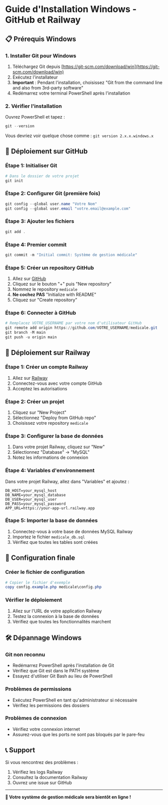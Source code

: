 # Guide d'Installation Windows - GitHub et Railway

## 📋 Prérequis Windows

### 1. Installer Git pour Windows
1. Téléchargez Git depuis [https://git-scm.com/download/win](https://git-scm.com/download/win)
2. Exécutez l'installateur
3. **Important** : Pendant l'installation, choisissez "Git from the command line and also from 3rd-party software"
4. Redémarrez votre terminal PowerShell après l'installation

### 2. Vérifier l'installation
Ouvrez PowerShell et tapez :
```powershell
git --version
```
Vous devriez voir quelque chose comme : `git version 2.x.x.windows.x`

## 🚀 Déploiement sur GitHub

### Étape 1: Initialiser Git
```powershell
# Dans le dossier de votre projet
git init
```

### Étape 2: Configurer Git (première fois)
```powershell
git config --global user.name "Votre Nom"
git config --global user.email "votre.email@example.com"
```

### Étape 3: Ajouter les fichiers
```powershell
git add .
```

### Étape 4: Premier commit
```powershell
git commit -m "Initial commit: Système de gestion médicale"
```

### Étape 5: Créer un repository GitHub
1. Allez sur [GitHub](https://github.com)
2. Cliquez sur le bouton "+" puis "New repository"
3. Nommez le repository `medicale`
4. **Ne cochez PAS** "Initialize with README"
5. Cliquez sur "Create repository"

### Étape 6: Connecter à GitHub
```powershell
# Remplacez VOTRE_USERNAME par votre nom d'utilisateur GitHub
git remote add origin https://github.com/VOTRE_USERNAME/medicale.git
git branch -M main
git push -u origin main
```

## 🚂 Déploiement sur Railway

### Étape 1: Créer un compte Railway
1. Allez sur [Railway](https://railway.app)
2. Connectez-vous avec votre compte GitHub
3. Acceptez les autorisations

### Étape 2: Créer un projet
1. Cliquez sur "New Project"
2. Sélectionnez "Deploy from GitHub repo"
3. Choisissez votre repository `medicale`

### Étape 3: Configurer la base de données
1. Dans votre projet Railway, cliquez sur "New"
2. Sélectionnez "Database" → "MySQL"
3. Notez les informations de connexion

### Étape 4: Variables d'environnement
Dans votre projet Railway, allez dans "Variables" et ajoutez :
```env
DB_HOST=your_mysql_host
DB_NAME=your_mysql_database
DB_USER=your_mysql_user
DB_PASS=your_mysql_password
APP_URL=https://your-app-url.railway.app
```

### Étape 5: Importer la base de données
1. Connectez-vous à votre base de données MySQL Railway
2. Importez le fichier `medicale_db.sql`
3. Vérifiez que toutes les tables sont créées

## 🔧 Configuration finale

### Créer le fichier de configuration
```powershell
# Copier le fichier d'exemple
copy config.example.php medicale\config.php
```

### Vérifier le déploiement
1. Allez sur l'URL de votre application Railway
2. Testez la connexion à la base de données
3. Vérifiez que toutes les fonctionnalités marchent

## 🛠️ Dépannage Windows

### Git non reconnu
- Redémarrez PowerShell après l'installation de Git
- Vérifiez que Git est dans le PATH système
- Essayez d'utiliser Git Bash au lieu de PowerShell

### Problèmes de permissions
- Exécutez PowerShell en tant qu'administrateur si nécessaire
- Vérifiez les permissions des dossiers

### Problèmes de connexion
- Vérifiez votre connexion internet
- Assurez-vous que les ports ne sont pas bloqués par le pare-feu

## 📞 Support

Si vous rencontrez des problèmes :
1. Vérifiez les logs Railway
2. Consultez la documentation Railway
3. Ouvrez une issue sur GitHub

---

**🎉 Votre système de gestion médicale sera bientôt en ligne !** 